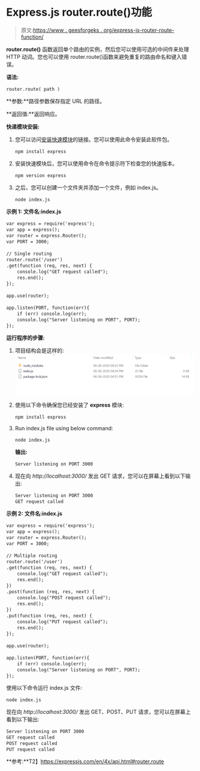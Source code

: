 # Express.js router.route()功能

> 原文:[https://www . geesforgeks . org/express-js-router-route-function/](https://www.geeksforgeeks.org/express-js-router-route-function/)

**router.route()** 函数返回单个路由的实例，然后您可以使用可选的中间件来处理 HTTP 动词。您也可以使用 router.route()函数来避免重复的路由命名和键入错误。

**语法:**

```
router.route( path )
```

**参数:**路径参数保存指定 URL 的路径。

**返回值:**返回响应。

**快递模块安装:**

1.  您可以访问[安装快速模块](https://www.npmjs.com/package/express)的链接。您可以使用此命令安装此软件包。

    ```
    npm install express
    ```

2.  安装快速模块后，您可以使用命令在命令提示符下检查您的快速版本。

    ```
    npm version express
    ```

3.  之后，您可以创建一个文件夹并添加一个文件，例如 index.js。

    ```
    node index.js
    ```

**示例 1:** **文件名:index.js**

```
var express = require('express');
var app = express();
var router = express.Router();
var PORT = 3000;

// Single routing
router.route('/user')
.get(function (req, res, next) {
    console.log("GET request called");
    res.end();
});

app.use(router);

app.listen(PORT, function(err){
    if (err) console.log(err);
    console.log("Server listening on PORT", PORT);
});
```

**运行程序的步骤:**

1.  项目结构会是这样的:
    ![](img/3209d9b4369c180282a34be8070d7d6e.png)
2.  使用以下命令确保您已经安装了 **express** 模块:

    ```
    npm install express
    ```

3.  Run index.js file using below command:

    ```
    node index.js
    ```

    **输出:**

    ```
    Server listening on PORT 3000

    ```

4.  现在向 *http://localhost:3000/* 发出 GET 请求，您可以在屏幕上看到以下输出:

    ```
    Server listening on PORT 3000
    GET request called

    ```

**示例 2:** **文件名:index.js**

```
var express = require('express');
var app = express();
var router = express.Router();
var PORT = 3000;

// Multiple routing
router.route('/user')
.get(function (req, res, next) {
    console.log("GET request called");
    res.end();
})
.post(function (req, res, next) {
    console.log("POST request called");
    res.end();
})
.put(function (req, res, next) {
    console.log("PUT request called");
    res.end();
});

app.use(router);

app.listen(PORT, function(err){
    if (err) console.log(err);
    console.log("Server listening on PORT", PORT);
});
```

使用以下命令运行 index.js 文件:

```
node index.js
```

现在向 *http://localhost:3000/* 发出 GET、POST、PUT 请求，您可以在屏幕上看到以下输出:

```
Server listening on PORT 3000
GET request called
POST request called
PUT request called

```

**参考:**T2】https://expressjs.com/en/4x/api.html#router.route